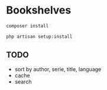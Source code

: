 # Bookshelves

```bash
composer install
```

```bash
php artisan setup:install
```

## TODO

- sort by author, serie, title, language
- cache
- search

